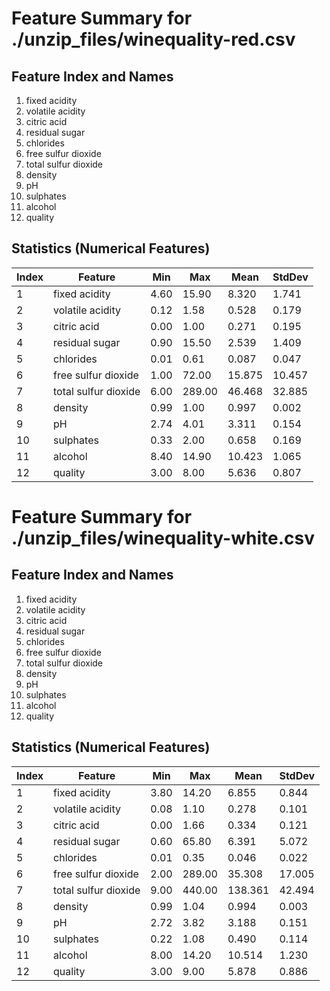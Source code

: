 # Feature Summary for ./unzip_files/winequality-red.csv

## Feature Index and Names
1. fixed acidity
2. volatile acidity
3. citric acid
4. residual sugar
5. chlorides
6. free sulfur dioxide
7. total sulfur dioxide
8. density
9. pH
10. sulphates
11. alcohol
12. quality

## Statistics (Numerical Features)
| Index | Feature             |  Min  |  Max  | Mean   | StdDev |
|-------|----------------------|-------|-------|--------|--------|
| 1     | fixed acidity        |   4.60 |  15.90 |  8.320 |   1.741 |
| 2     | volatile acidity     |   0.12 |   1.58 |  0.528 |   0.179 |
| 3     | citric acid          |   0.00 |   1.00 |  0.271 |   0.195 |
| 4     | residual sugar       |   0.90 |  15.50 |  2.539 |   1.409 |
| 5     | chlorides            |   0.01 |   0.61 |  0.087 |   0.047 |
| 6     | free sulfur dioxide  |   1.00 |  72.00 | 15.875 |  10.457 |
| 7     | total sulfur dioxide |   6.00 | 289.00 | 46.468 |  32.885 |
| 8     | density              |   0.99 |   1.00 |  0.997 |   0.002 |
| 9     | pH                   |   2.74 |   4.01 |  3.311 |   0.154 |
| 10    | sulphates            |   0.33 |   2.00 |  0.658 |   0.169 |
| 11    | alcohol              |   8.40 |  14.90 | 10.423 |   1.065 |
| 12    | quality              |   3.00 |   8.00 |  5.636 |   0.807 |
# Feature Summary for ./unzip_files/winequality-white.csv

## Feature Index and Names
1. fixed acidity
2. volatile acidity
3. citric acid
4. residual sugar
5. chlorides
6. free sulfur dioxide
7. total sulfur dioxide
8. density
9. pH
10. sulphates
11. alcohol
12. quality

## Statistics (Numerical Features)
| Index | Feature             |  Min  |  Max  | Mean   | StdDev |
|-------|----------------------|-------|-------|--------|--------|
| 1     | fixed acidity        |   3.80 |  14.20 |  6.855 |   0.844 |
| 2     | volatile acidity     |   0.08 |   1.10 |  0.278 |   0.101 |
| 3     | citric acid          |   0.00 |   1.66 |  0.334 |   0.121 |
| 4     | residual sugar       |   0.60 |  65.80 |  6.391 |   5.072 |
| 5     | chlorides            |   0.01 |   0.35 |  0.046 |   0.022 |
| 6     | free sulfur dioxide  |   2.00 | 289.00 | 35.308 |  17.005 |
| 7     | total sulfur dioxide |   9.00 | 440.00 | 138.361 |  42.494 |
| 8     | density              |   0.99 |   1.04 |  0.994 |   0.003 |
| 9     | pH                   |   2.72 |   3.82 |  3.188 |   0.151 |
| 10    | sulphates            |   0.22 |   1.08 |  0.490 |   0.114 |
| 11    | alcohol              |   8.00 |  14.20 | 10.514 |   1.230 |
| 12    | quality              |   3.00 |   9.00 |  5.878 |   0.886 |
